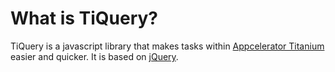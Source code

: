# What is TiQuery?

TiQuery is a javascript library that makes tasks within [Appcelerator Titanium](http://www.appcelerator.com/) easier and quicker. It is based on [jQuery](http://jquery.com).